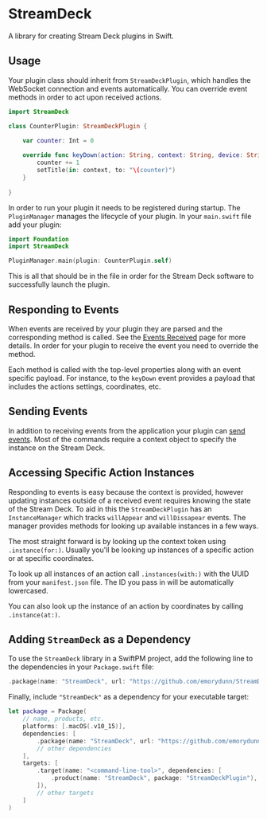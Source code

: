 # StreamDeck

A library for creating Stream Deck plugins in Swift. 

## Usage

Your plugin class should inherit from `StreamDeckPlugin`, which handles the WebSocket connection and events automatically. You can override event methods in order to act upon received actions.  

```swift
import StreamDeck

class CounterPlugin: StreamDeckPlugin {

    var counter: Int = 0
    
    override func keyDown(action: String, context: String, device: String, payload: ActionEvent) {
        counter += 1
        setTitle(in: context, to: "\(counter)")
    }
    
}
```

In order to run your plugin it needs to be registered during startup. The `PluginManager` manages the lifecycle of your plugin. In your `main.swift` file add your plugin:

```swift
import Foundation
import StreamDeck

PluginManager.main(plugin: CounterPlugin.self)
```

This is all that should be in the file in order for the Stream Deck software to successfully launch the plugin. 

## Responding to Events

When events are received by your plugin they are parsed and the corresponding method is called. See the [Events Received][er] page for more details. In order for your plugin to receive the event you need to override the method. 

Each method is called with the top-level properties along with an event specific payload. For instance, to the `keyDown` event provides a payload that includes the actions settings, coordinates, etc. 

[er]: https://developer.elgato.com/documentation/stream-deck/sdk/events-received/

## Sending Events

In addition to receiving events from the application your plugin can [send events][se]. Most of the commands require a context object to specify the instance on the Stream Deck. 

[se]: https://developer.elgato.com/documentation/stream-deck/sdk/events-sent/

## Accessing Specific Action Instances

Responding to events is easy because the context is provided, however updating instances outside of a received event requires knowing the state of the Stream Deck. 
To aid in this the `StreamDeckPlugin` has an `InstanceManager` which tracks `willAppear` and `willDissapear` events. The manager provides methods for looking up available instances in a few ways.  

The most straight forward is by looking up the context token using `.instance(for:)`. Usually you'll be looking up instances of a specific action or at specific coordinates. 

To look up all instances of an action call `.instances(with:)`  with the UUID from your `manifest.json` file. The ID you pass in will be automatically lowercased. 

You can also look up the instance of an action by coordinates by calling `.instance(at:)`. 

## Adding `StreamDeck` as a Dependency

To use the `StreamDeck` library in a SwiftPM project, 
add the following line to the dependencies in your `Package.swift` file:

```swift
.package(name: "StreamDeck", url: "https://github.com/emorydunn/StreamDeckPlugin.git", .branch("main"))
```

Finally, include `"StreamDeck"` as a dependency for your executable target:

```swift
let package = Package(
    // name, products, etc.
    platforms: [.macOS(.v10_15)],
    dependencies: [
        .package(name: "StreamDeck", url: "https://github.com/emorydunn/StreamDeckPlugin.git", .branch("main")),
        // other dependencies
    ],
    targets: [
        .target(name: "<command-line-tool>", dependencies: [
            .product(name: "StreamDeck", package: "StreamDeckPlugin"),
        ]),
        // other targets
    ]
)
```
